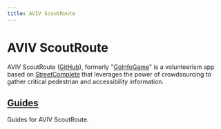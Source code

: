 ```yaml
---
title: AVIV ScoutRoute
---
```


<!-- @format -->

# AVIV ScoutRoute

AVIV ScoutRoute ([GitHub](https://github.com/OpenSidewalks/GoInfoGame)), formerly "[GoInfoGame](https://tcat.cs.washington.edu/goinfogame-app/)" is a volunteerism app based on [StreetComplete](https://github.com/streetcomplete/StreetComplete) that leverages the power of crowdsourcing to gather critical pedestrian and accessibility information.

## [Guides](guides/index.md)

Guides for AVIV ScoutRoute.
